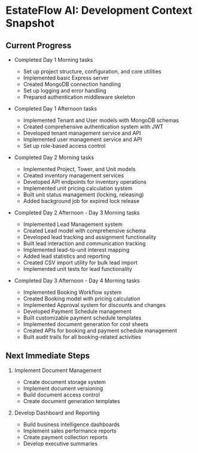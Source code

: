 # EstateFlow AI: Development Context Snapshot

## Current Progress
- Completed Day 1 Morning tasks
  - Set up project structure, configuration, and core utilities
  - Implemented basic Express server
  - Created MongoDB connection handling
  - Set up logging and error handling
  - Prepared authentication middleware skeleton

- Completed Day 1 Afternoon tasks
  - Implemented Tenant and User models with MongoDB schemas
  - Created comprehensive authentication system with JWT
  - Developed tenant management service and API
  - Implemented user management service and API
  - Set up role-based access control

- Completed Day 2 Morning tasks
  - Implemented Project, Tower, and Unit models
  - Created inventory management services
  - Developed API endpoints for inventory operations
  - Implemented unit pricing calculation system
  - Built unit status management (locking, releasing)
  - Added background job for expired lock release

- Completed Day 2 Afternoon - Day 3 Morning tasks
  - Implemented Lead Management system
  - Created Lead model with comprehensive schema
  - Developed lead tracking and assignment functionality
  - Built lead interaction and communication tracking
  - Implemented lead-to-unit interest mapping
  - Added lead statistics and reporting
  - Created CSV import utility for bulk lead import
  - Implemented unit tests for lead functionality

- Completed Day 3 Afternoon - Day 4 Morning tasks
  - Implemented Booking Workflow system
  - Created Booking model with pricing calculation
  - Implemented Approval system for discounts and changes
  - Developed Payment Schedule management
  - Built customizable payment schedule templates
  - Implemented document generation for cost sheets
  - Created APIs for booking and payment schedule management
  - Built audit trails for all booking-related activities

## Next Immediate Steps
1. Implement Document Management
   - Create document storage system
   - Implement document versioning
   - Build document access control
   - Create document generation templates

2. Develop Dashboard and Reporting
   - Build business intelligence dashboards
   - Implement sales performance reports
   - Create payment collection reports
   - Develop executive summaries